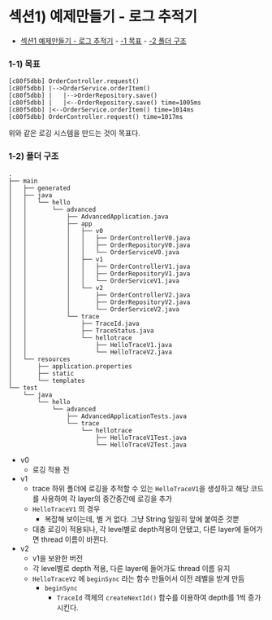 # 섹션1) 예제만들기 - 로그 추적기

<!-- TOC -->

- [섹션1 예제만들기 - 로그 추적기](#%EC%84%B9%EC%85%981-%EC%98%88%EC%A0%9C%EB%A7%8C%EB%93%A4%EA%B8%B0---%EB%A1%9C%EA%B7%B8-%EC%B6%94%EC%A0%81%EA%B8%B0)
        - [-1 목표](#-1-%EB%AA%A9%ED%91%9C)
        - [-2 폴더 구조](#-2-%ED%8F%B4%EB%8D%94-%EA%B5%AC%EC%A1%B0)

<!-- /TOC -->


### 1-1) 목표

```
[c80f5dbb] OrderController.request()
[c80f5dbb] |-->OrderService.orderItem()
[c80f5dbb] |   |-->OrderRepository.save()
[c80f5dbb] |   |<--OrderRepository.save() time=1005ms
[c80f5dbb] |<--OrderService.orderItem() time=1014ms
[c80f5dbb] OrderController.request() time=1017ms
```

위와 같은 로깅 시스템을 만드는 것이 목표다.

### 1-2) 폴더 구조

```
.
├── main
│   ├── generated
│   ├── java
│   │   └── hello
│   │       └── advanced
│   │           ├── AdvancedApplication.java
│   │           ├── app
│   │           │   ├── v0
│   │           │   │   ├── OrderControllerV0.java
│   │           │   │   ├── OrderRepositoryV0.java
│   │           │   │   └── OrderServiceV0.java
│   │           │   ├── v1
│   │           │   │   ├── OrderControllerV1.java
│   │           │   │   ├── OrderRepositoryV1.java
│   │           │   │   └── OrderServiceV1.java
│   │           │   └── v2
│   │           │       ├── OrderControllerV2.java
│   │           │       ├── OrderRepositoryV2.java
│   │           │       └── OrderServiceV2.java
│   │           └── trace
│   │               ├── TraceId.java
│   │               ├── TraceStatus.java
│   │               └── hellotrace
│   │                   ├── HelloTraceV1.java
│   │                   └── HelloTraceV2.java
│   └── resources
│       ├── application.properties
│       ├── static
│       └── templates
└── test
    └── java
        └── hello
            └── advanced
                ├── AdvancedApplicationTests.java
                └── trace
                    └── hellotrace
                        ├── HelloTraceV1Test.java
                        └── HelloTraceV2Test.java
```

* v0
	* 로깅 적용 전
* v1
	* trace 하위 폴더에 로깅을 추적할 수 있는 `HelloTraceV1`을 생성하고 해당 코드를 사용하여 각 layer의 중간중간에 로깅을 추가
	* `HelloTraceV1` 의 경우
		* 복잡해 보이는데, 별 거 없다. 그냥 String 일일히 앞에 붙여준 것뿐
	* 대충 로깅이 적용되나, 각 level별로 depth적용이 안됐고, 다른 layer에 들어가면 thread 이름이 바뀐다.
* v2
	* v1을 보완한 버전
	* 각 level별로 depth 적용, 다른 layer에 들어가도 thread 이름 유지
	* `HelloTraceV2` 에 `beginSync` 라는 함수 만들어서 이전 레벨을 받게 만듬
		* `beginSync`
			* `TraceId` 객체의 `createNextId()` 함수를 이용하여 depth를 1씩 증가시킨다.